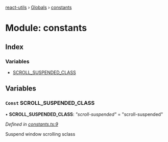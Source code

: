 [react-utils](../README.md) › [Globals](../globals.md) › [constants](constants.md)

# Module: constants

## Index

### Variables

* [SCROLL_SUSPENDED_CLASS](constants.md#const-scroll_suspended_class)

## Variables

### `Const` SCROLL_SUSPENDED_CLASS

• **SCROLL_SUSPENDED_CLASS**: *"scroll-suspended"* = "scroll-suspended"

*Defined in [constants.ts:9](https://github.com/ronaldborla/react-utils/blob/2402045/src/constants.ts#L9)*

Suspend window scrolling sclass
